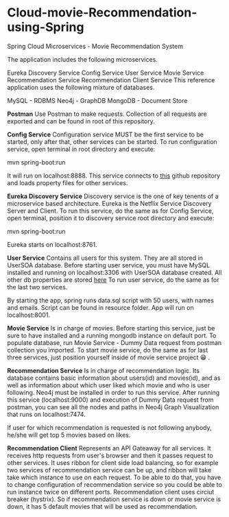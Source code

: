 # Cloud-movie-Recommendation-using-Spring
Spring Cloud Microservices - Movie Recommendation System

The application includes the following microservices.

Eureka Discovery Service
Config Service
User Service
Movie Service
Recommendation Service
Recommendation Client Service
This reference application uses the following mixture of databases.

MySQL - RDBMS
Neo4j - GraphDB
MongoDB - Document Store

**Postman**
Use Postman to make requests. Collection of all requests are exported and can be found in root of this repository.

**Config Service**
Configuration service MUST be the first service to be started, only after that, other services can be started. To run configuration service, open terminal in root directory and execute:

mvn spring-boot:run

It will run on localhost:8888. This service connects to [this](https://github.com/tushar21-p/spring-cloud-example-config-repo) github repository and loads property files for other services.

**Eureka Discovery Service**
Discovery service is the one of key tenents of a microservice based architecture. Eureka is the Netflix Service Discovery Server and Client. To run this service, do the same as for Config Service, open terminal, position it to discovery service root directory and execute:

mvn spring-boot:run

Eureka starts on localhost:8761.

**User Service**
Contains all users for this system. They are all stored in UserSOA database. Before starting user service, you must have MySQL installed and running on localhost:3306 with UserSOA database created. All other db properties are stored [here](spring-cloud-example-config-repo/user-service-default.yml) To run user service, do the same as for the last two services.

By starting the app, spring runs data.sql script with 50 users, with names and emails. Script can be found in resource folder. App will run on localhost:8001.

**Movie Service**
Is in charge of movies. Before starting this service, just be sure to have installed and a running mongodb instance on default port. To populate database, run Movie Service - Dummy Data request from postman collection you imported. To start movie service, do the same as for last three services, just position yourself inside of movie service project 😁 .

**Recommendation Service**
Is in charge of recommendation logic. Its database contains basic information about users(id) and movies(id), and as well as information about which user liked which movie and who is user following. Neo4j must be installed in order to run this service. After running this service (localhost:9000) and execution of Dummy Data request from postman, you can see all the nodes and paths in Neo4j Graph Visualization that runs on localhost:7474.

If user for which recommendation is requested is not following anybody, he/she will get top 5 movies based on likes.

**Recommendation Client**
Represents an API Gateaway for all services. It receives http requests from user's browser and then it passes request to other services. It uses ribbon for client side load balancing, so for example two services of recommendation service can be up, and ribbon will take take which instance to use on each request. To be able to do that, you have to change configuration of recommendation service so you could be able to run instance twice on different ports. Recommendation client uses circiut breaker (hystrix). So if recommendation service is down or movie service is down, it has 5 default movies that will be used as recommendation.
